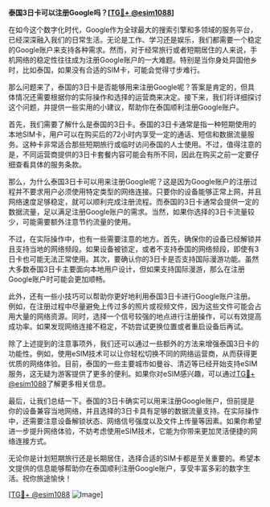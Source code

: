 **泰国3日卡可以注册Google吗？[[TG💪+ @esim1088](https://t.me/s/esim1088)]**

在如今这个数字化时代，Google作为全球最大的搜索引擎和多领域的服务平台，已经深深融入我们的日常生活。无论是工作、学习还是娱乐，我们都需要一个稳定的Google账户来支持各种需求。然而，对于经常旅行或者短期居住的人来说，手机网络的稳定性往往成为注册Google账户的一大难题。特别是当你身处异国他乡时，比如泰国，如果没有合适的SIM卡，可能会觉得寸步难行。

那么问题来了，泰国的3日卡是否能够用来注册Google呢？答案是肯定的，但具体情况还需要根据你的实际操作和选择的运营商来决定。接下来，我们将详细探讨这个问题，并提供一些实用的小建议，帮助你在泰国顺利注册Google账户。

首先，我们需要了解什么是泰国的3日卡。泰国的3日卡通常是指一种短期使用的本地SIM卡，用户可以在购买后的72小时内享受一定的通话、短信和数据流量服务。这种卡非常适合那些短期旅行或临时访问泰国的人士使用。不过，值得注意的是，不同运营商提供的3日卡套餐内容可能会有所不同，因此在购买之前一定要仔细查看具体的服务条款。

那么，为什么泰国3日卡可以用来注册Google呢？这是因为Google账户的注册过程并不要求用户必须使用特定类型的网络连接。只要你的设备能够正常上网，并且网络速度足够稳定，就可以顺利完成注册流程。而泰国的3日卡通常会提供一定的数据流量，足以满足注册Google账户的需求。当然，如果你选择的3日卡流量较少，可能需要额外注意节约流量的使用。

不过，在实际操作中，也有一些需要注意的地方。首先，确保你的设备已经解锁并且支持当地的网络频段。如果设备被锁定，或者不支持泰国的网络频段，即使有3日卡也可能无法正常使用。其次，要确认你的3日卡是否支持国际漫游功能。虽然大多数泰国3日卡主要面向本地用户设计，但如果支持国际漫游，那么在注册Google账户时可能会更加顺畅。

此外，还有一些小技巧可以帮助你更好地利用泰国3日卡进行Google账户注册。例如，在注册过程中尽量避免上传过多的照片或视频文件，因为这些文件可能会占用大量的网络资源。同时，选择一个信号较强的地点进行注册操作，可以有效提高成功率。如果发现网络连接不稳定，不妨尝试更换位置或者重启设备后再试。

除了上述提到的注意事项外，我们还可以通过一些额外的方法来增强泰国3日卡的功能性。例如，使用eSIM技术可以让你轻松切换不同的网络运营商，从而获得更优质的网络体验。目前，泰国的一些主要城市如曼谷、清迈等已经开始支持eSIM服务，这无疑为游客提供了更多的便利。如果你对eSIM感兴趣，可以通过[TG💪+ @esim1088](https://t.me/s/esim1088)了解更多相关信息。

最后，让我们总结一下。泰国的3日卡确实可以用来注册Google账户，但前提是你的设备兼容当地网络，并且选择的3日卡具有足够的数据流量支持。在实际操作中，还需要注意设备解锁状态、网络信号强度以及文件上传量等因素。如果你希望进一步提升网络体验，不妨考虑使用eSIM技术，它能为你带来更加灵活便捷的网络连接方式。

无论你是计划短期旅行还是长期居住，选择合适的SIM卡都是至关重要的。希望本文提供的信息能够帮助你在泰国顺利注册Google账户，享受丰富多彩的数字生活。祝你旅途愉快！

[[TG💪+ @esim1088](https://t.me/s/esim1088) ![Image](https://i.postimg.cc/4NQfJmqS/Snipaste-2025-05-13-00-14-12.png)]